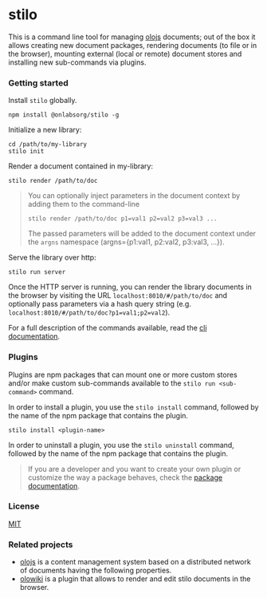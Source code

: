 # stilo
This is a command line tool for managing [olojs] documents; out of the box it 
allows creating new document packages, rendering documents (to file or in 
the browser), mounting external (local or remote) document stores and installing
new sub-commands via plugins.

### Getting started
Install `stilo` globally.

```
npm install @onlabsorg/stilo -g
```

Initialize a new library:

```
cd /path/to/my-library
stilo init
```

Render a document contained in my-library:

```
stilo render /path/to/doc
```

>   You can optionally inject parameters in the document context by adding them
>   to the command-line
>
>   `stilo render /path/to/doc p1=val1 p2=val2 p3=val3 ...`
>
>   The passed parameters will be added to the document context under the `argns`
>   namespace (argns={p1:val1, p2:val2, p3:val3, ...}).

Serve the library over http:

```
stilo run server
```

Once the HTTP server is running, you can render the library documents in the browser
by visiting the URL `localhost:8010/#/path/to/doc` and optionally pass parameters
via a hash query string (e.g. `localhost:8010/#/path/to/doc?p1=val1;p2=val2`).

For a full description of the commands available, read the
[cli documentation](./docs/cli.md).


### Plugins
Plugins are npm packages that can mount one or more custom stores and/or make
custom sub-commands available to the `stilo run <sub-command>` command.

In order to install a plugin, you use the `stilo install` command, followed
by the name of the npm package that contains the plugin.

```
stilo install <plugin-name>
```

In order to uninstall a plugin, you use the `stilo uninstall` command, followed
by the name of the npm package that contains the plugin.

> If you are a developer and you want to create your own plugin or customize the
> way a package behaves, check the [package documentation](./package-template/README.md).


### License
[MIT](https://opensource.org/licenses/MIT)


### Related projects

* [olojs] is a content management system based on a distributed network of 
  documents having the following properties.
* [olowiki] is a plugin that allows to render and edit stilo documents in the
  browser.


[olojs]: https://github.com/onlabsorg/olojs
[olowiki]: https://github.com/onlabsorg/olowiki
